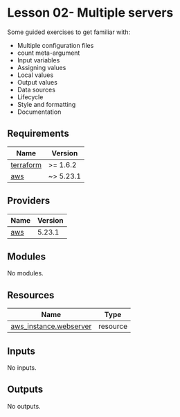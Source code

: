 # Lesson 02- Multiple servers

Some guided exercises to get familiar with:
- Multiple configuration files
- count meta-argument
- Input variables
- Assigning values
- Local values
- Output values
- Data sources
- Lifecycle
- Style and formatting
- Documentation

<!-- BEGIN_TF_DOCS -->
## Requirements

| Name | Version |
|------|---------|
| <a name="requirement_terraform"></a> [terraform](#requirement\_terraform) | >= 1.6.2 |
| <a name="requirement_aws"></a> [aws](#requirement\_aws) | ~> 5.23.1 |

## Providers

| Name | Version |
|------|---------|
| <a name="provider_aws"></a> [aws](#provider\_aws) | 5.23.1 |

## Modules

No modules.

## Resources

| Name | Type |
|------|------|
| [aws_instance.webserver](https://registry.terraform.io/providers/hashicorp/aws/latest/docs/resources/instance) | resource |

## Inputs

No inputs.

## Outputs

No outputs.
<!-- END_TF_DOCS -->
